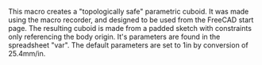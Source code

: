This macro creates a "topologically safe" parametric cuboid. It was made using the macro recorder, and designed to be used from the FreeCAD start page. The resulting cuboid is made from a padded sketch with constraints only referencing the body origin. It's parameters are found in the spreadsheet "var". The default parameters are set to 1in by conversion of 25.4mm/in.
